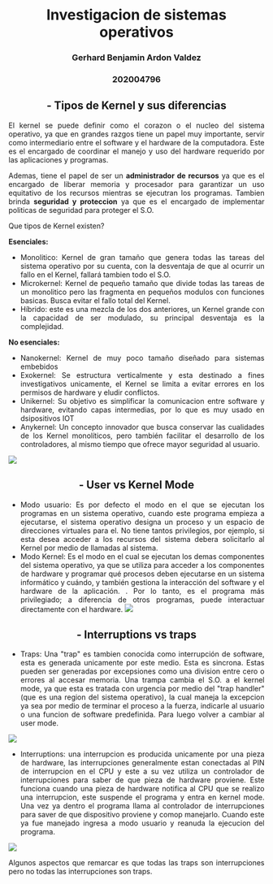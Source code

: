 
<style>
.justify {
  text-align: justify;
}
.center {
    text-align: center;
}
</style>
<div class="justify">
<div class="center">

# Investigacion de sistemas operativos
### Gerhard Benjamin Ardon Valdez
### 202004796
## -   Tipos de Kernel y sus diferencias
</div>
El kernel se puede definir como el corazon o el nucleo del sistema operativo, ya que en grandes razgos tiene un papel muy importante, servir como intermediario entre el software y el hardware de la computadora.
Este es el encargado de coordinar el manejo y uso del hardware requerido por las aplicaciones y programas. 

Ademas, tiene el papel de ser un **administrador de recursos** ya que es el encargado de liberar memoria y procesador para garantizar un uso equitativo de los recursos mientras se ejecutran los programas. Tambien brinda **seguridad y proteccion** ya que es el encargado de implementar politicas de seguridad para proteger el S.O.
 
 Que tipos de Kernel existen?
 
 **Esenciales:**
 * Monolitico: Kernel de gran tamaño que genera todas las tareas del sistema operativo por su cuenta, con la desventaja de que al ocurrir un fallo en el Kernel, fallará tambien todo el S.O.
 * Microkernel: Kernel de pequeño tamaño que divide todas las tareas de un monolitico pero las fragmenta en pequeños modulos con funciones basicas. Busca evitar el fallo total del Kernel.
 * Híbrido: este es una mezcla de los dos anteriores, un Kernel grande con la capacidad de ser modulado, su principal desventaja es la complejidad.

 
 **No esenciales:**
 * Nanokernel: Kernel de muy poco tamaño diseñado para sistemas embebidos 
 * Exokernel: Se estructura verticalmente y esta destinado a fines investigativos unicamente, el Kernel se limita a evitar errores en los permisos de hardware y eludir conflictos.
 * Unikernel: Su objetivo es simplificar la comunicacion entre software y hardware, evitando capas intermedias, por lo que es muy usado en dsipositivos IOT 
 * Anykernel: Un concepto innovador que busca conservar las cualidades de los Kernel monolíticos, pero también facilitar el desarrollo de los controladores, al mismo tiempo que ofrece mayor seguridad al usuario.
 
 
![](https://www.thepowermba.com/es/wp-content/uploads/2023/05/Tipos-de-Kernel-980x722.jpg)

<div class="center">

## -   User vs Kernel Mode
</div>
 
* Modo usuario: Es por defecto el modo en el que se ejecutan los programas en un sistema operativo, cuando este programa empieza a ejecutarse, el sistema operativo designa un proceso y un espacio de direcciones virtuales para el. No tiene tantos privilegios, por ejemplo, si esta desea acceder a los recursos del sistema debera solicitarlo al Kernel por medio de llamadas al sistema.
* Modo Kernel: Es el modo en el cual se ejecutan los demas componentes del sistema operativo, ya que se utiliza para acceder a los componentes de hardware y programar qué procesos deben ejecutarse en un sistema informático y cuándo, y también gestiona la interacción del software y el hardware de la aplicación. . Por lo tanto, es el programa más privilegiado; a diferencia de otros programas, puede interactuar directamente con el hardware. 
![](https://media.geeksforgeeks.org/wp-content/uploads/20220106132002/Uservskernelmode-660x371.png)
<div class="center">

## -   Interruptions vs traps

</div>

* Traps: Una "trap" es tambien conocida como interrupción de software, esta es generada unicamente por este medio. Esta es sincrona. Estas pueden ser generadas por excepsiones como una division entre cero o errores al accesar memoria.
Una trampa cambia el S.O. a el kernel mode, ya que esta es tratada con urgencia por medio del "trap handler" (que es una region del sistema operativo), la cual maneja la excepcion ya sea por medio de terminar el proceso a la fuerza, indicarle al usuario o una funcion de software predefinida. Para luego volver a cambiar al user mode.

![](https://files.codingninjas.in/article_images/difference-between-trap-and-interrupt-in-operating-system-1-1691857647.webp) 

* Interruptions: una interrupcion es producida unicamente por una pieza de hardware, las interrupciones generalmente estan conectadas al PIN de interrupcion en el CPU y este a su vez utiliza un controlador de interrupciones para saber de que pieza de hardware proviene. 
Este funciona cuando una pieza de hardware notifica al CPU que se realizo una interrupcion, este suspende el programa y entra en kernel mode. Una vez ya dentro el programa llama al controlador de interrupciones para saver de que dispositivo proviene y comop manejarlo. Cuando este ya fue manejado ingresa a modo usuario y reanuda la ejecucion del programa.

![](https://files.codingninjas.in/article_images/difference-between-trap-and-interrupt-in-operating-system-2-1691857647.webp)

Algunos aspectos que remarcar es que todas las traps son interrupciones pero no todas las interrupciones son traps.


<div class="center">

